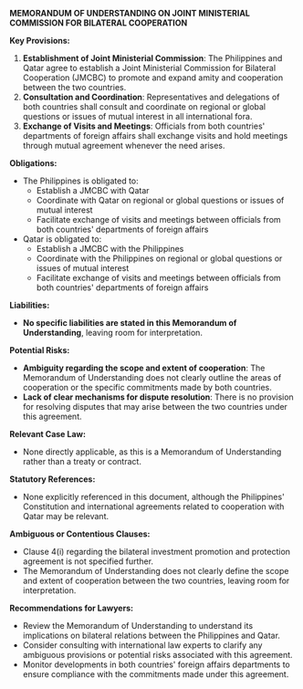 **MEMORANDUM OF UNDERSTANDING ON JOINT MINISTERIAL COMMISSION FOR BILATERAL COOPERATION**

**Key Provisions:**

1. **Establishment of Joint Ministerial Commission**: The Philippines and Qatar agree to establish a Joint Ministerial Commission for Bilateral Cooperation (JMCBC) to promote and expand amity and cooperation between the two countries.
2. **Consultation and Coordination**: Representatives and delegations of both countries shall consult and coordinate on regional or global questions or issues of mutual interest in all international fora.
3. **Exchange of Visits and Meetings**: Officials from both countries' departments of foreign affairs shall exchange visits and hold meetings through mutual agreement whenever the need arises.

**Obligations:**

* The Philippines is obligated to:
	+ Establish a JMCBC with Qatar
	+ Coordinate with Qatar on regional or global questions or issues of mutual interest
	+ Facilitate exchange of visits and meetings between officials from both countries' departments of foreign affairs
* Qatar is obligated to:
	+ Establish a JMCBC with the Philippines
	+ Coordinate with the Philippines on regional or global questions or issues of mutual interest
	+ Facilitate exchange of visits and meetings between officials from both countries' departments of foreign affairs

**Liabilities:**

* **No specific liabilities are stated in this Memorandum of Understanding**, leaving room for interpretation.

**Potential Risks:**

* **Ambiguity regarding the scope and extent of cooperation**: The Memorandum of Understanding does not clearly outline the areas of cooperation or the specific commitments made by both countries.
* **Lack of clear mechanisms for dispute resolution**: There is no provision for resolving disputes that may arise between the two countries under this agreement.

**Relevant Case Law:**

* None directly applicable, as this is a Memorandum of Understanding rather than a treaty or contract.

**Statutory References:**

* None explicitly referenced in this document, although the Philippines' Constitution and international agreements related to cooperation with Qatar may be relevant.

**Ambiguous or Contentious Clauses:**

* Clause 4(i) regarding the bilateral investment promotion and protection agreement is not specified further.
* The Memorandum of Understanding does not clearly define the scope and extent of cooperation between the two countries, leaving room for interpretation.

**Recommendations for Lawyers:**

* Review the Memorandum of Understanding to understand its implications on bilateral relations between the Philippines and Qatar.
* Consider consulting with international law experts to clarify any ambiguous provisions or potential risks associated with this agreement.
* Monitor developments in both countries' foreign affairs departments to ensure compliance with the commitments made under this agreement.